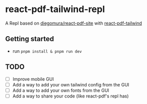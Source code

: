 # react-pdf-tailwind-repl

A Repl based on [diegomura/react-pdf-site](https://github.com/diegomura/react-pdf-site) with [react-pdf-tailwind](https://github.com/aanckar/react-pdf-tailwind)

## Getting started

- run `pnpm install & pnpm run dev`

## TODO

- [ ] Improve mobile GUI
- [ ] Add a way to add your own tailwind config from the GUI
- [ ] Add a way to add your own fonts from the GUI
- [ ] Add a way to share your code (like react-pdf's repl has)
